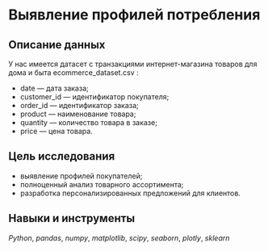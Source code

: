 # Выявление профилей потребления

## Описание данных

У нас имеется датасет с транзакциями интернет-магазина товаров для дома и быта ecommerce_dataset.csv :

- date — дата заказа;
- customer_id — идентификатор покупателя;
- order_id — идентификатор заказа;
- product — наименование товара;
- quantity — количество товара в заказе;
- price — цена товара.

## Цель исследования

- выявление профилей покупателей;
- полноценный анализ товарного ассортимента;
- разработка персонализированных предложений для клиентов.

## Навыки и инструменты

*Python*, *pandas*, *numpy*, *matplotlib*, *scipy*, *seaborn*, *plotly*, *sklearn*